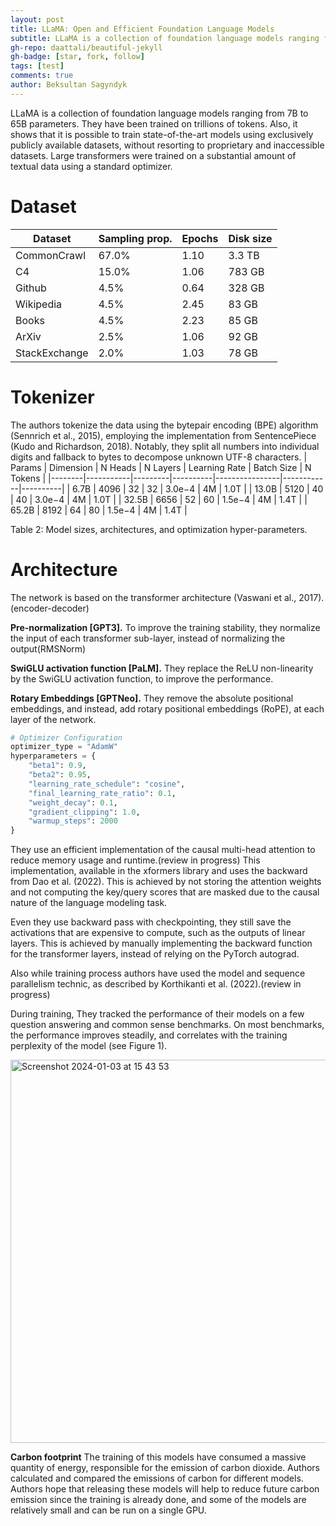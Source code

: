 ```yaml
---
layout: post
title: LLaMA: Open and Efficient Foundation Language Models
subtitle: LLaMA is a collection of foundation language models ranging from 7B to 65B parameters.
gh-repo: daattali/beautiful-jekyll
gh-badge: [star, fork, follow]
tags: [test]
comments: true
author: Beksultan Sagyndyk
---
```


LLaMA is a collection of foundation language models ranging from 7B to 65B parameters.
They have been trained on trillions of tokens. 
Also, it shows that it is possible to train state-of-the-art models using exclusively publicly available datasets,
without resorting to proprietary and inaccessible datasets.
Large transformers were trained on a substantial amount of textual data using a standard optimizer.

# Dataset

| Dataset          | Sampling prop. | Epochs | Disk size |
|------------------|----------------|--------|-----------|
| CommonCrawl      | 67.0%          | 1.10   | 3.3 TB    |
| C4               | 15.0%          | 1.06   | 783 GB    |
| Github           | 4.5%           | 0.64   | 328 GB    |
| Wikipedia        | 4.5%           | 2.45   | 83 GB     |
| Books            | 4.5%           | 2.23   | 85 GB     |
| ArXiv            | 2.5%           | 1.06   | 92 GB     |
| StackExchange    | 2.0%           | 1.03   | 78 GB     |

# Tokenizer

The authors tokenize the data using the bytepair encoding (BPE) algorithm (Sennrich et al., 2015),
employing the implementation from SentencePiece (Kudo and Richardson, 2018).
Notably, they split all numbers into individual digits and fallback to bytes to decompose unknown UTF-8 characters.
| Params | Dimension | N Heads | N Layers | Learning Rate | Batch Size | N Tokens |
|--------|-----------|---------|----------|----------------|------------|----------|
| 6.7B   | 4096      | 32      | 32       | 3.0e−4          | 4M         | 1.0T     |
| 13.0B  | 5120      | 40      | 40       | 3.0e−4          | 4M         | 1.0T     |
| 32.5B  | 6656      | 52      | 60       | 1.5e−4          | 4M         | 1.4T     |
| 65.2B  | 8192      | 64      | 80       | 1.5e−4          | 4M         | 1.4T     |


Table 2: Model sizes, architectures, and optimization hyper-parameters.

# Architecture

The network is based on the transformer architecture (Vaswani et al., 2017). (encoder-decoder)

**Pre-normalization [GPT3].** To improve the training stability, they normalize the input of each transformer sub-layer, instead of normalizing the output(RMSNorm)

**SwiGLU activation function [PaLM].** They replace the ReLU non-linearity by the SwiGLU activation function, to improve the performance. 

**Rotary Embeddings [GPTNeo].** They remove the absolute positional embeddings, and instead, add rotary positional embeddings (RoPE), at each layer of the network.

```python
# Optimizer Configuration
optimizer_type = "AdamW"
hyperparameters = {
    "beta1": 0.9,
    "beta2": 0.95,
    "learning_rate_schedule": "cosine",
    "final_learning_rate_ratio": 0.1,
    "weight_decay": 0.1,
    "gradient_clipping": 1.0,
    "warmup_steps": 2000
}
```

They use an efficient
implementation of the causal multi-head attention
to reduce memory usage and runtime.(review in progress) This implementation, available in the xformers library and uses the
backward from Dao et al. (2022). This is achieved
by not storing the attention weights and not computing the key/query scores that are masked due to
the causal nature of the language modeling task.


Even they use backward pass with checkpointing, they still save the activations that
are expensive to compute, such as the outputs of
linear layers. This is achieved by manually implementing the backward function for the transformer
layers, instead of relying on the PyTorch autograd.

Also while training process authors have used the model and sequence parallelism technic, as described by
Korthikanti et al. (2022).(review in progress)


During training, They tracked the performance of their
models on a few question answering and common
sense benchmarks.
On most benchmarks, the performance improves
steadily, and correlates with the training perplexity
of the model (see Figure 1).

<img width="613" alt="Screenshot 2024-01-03 at 15 43 53" src="https://github.com/SanzharMrz/NLP-papers/assets/46630209/ecf3e8fd-a5ef-4ec2-a253-4c254a9fa8bc">

**Carbon footprint**
The training of this models have consumed a massive quantity of energy, responsible for the emission of carbon dioxide.
Authors calculated and compared the emissions of carbon for different models.
Authors hope that releasing these models will help to
reduce future carbon emission since the training is
already done, and some of the models are relatively
small and can be run on a single GPU.

